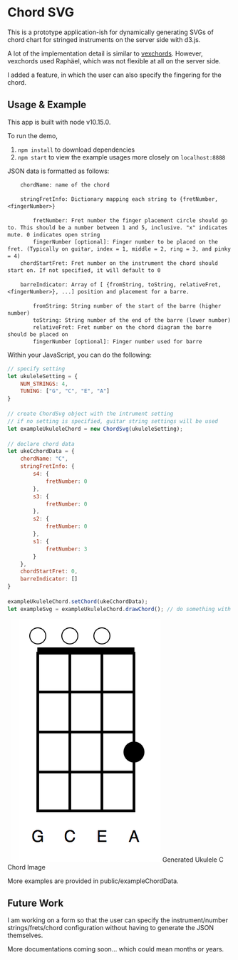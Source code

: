 # Chord SVG

This is a prototype application-ish for dynamically generating SVGs of chord chart for stringed instruments on the server side with d3.js.

A lot of the implementation detail is similar to [vexchords](https://github.com/0xfe/vexchords). However, vexchords used Raphäel, which was not flexible at all on the server side.

I added a feature, in which the user can also specify the fingering for the chord.


## Usage & Example

This app is built with node v10.15.0. 

To run the demo, 
 1. `npm install` to download dependencies
 2. `npm start` to view the example usages more closely on `localhost:8888` 


JSON data is formatted as follows:
```
    chordName: name of the chord

    stringFretInfo: Dictionary mapping each string to {fretNumber, <fingerNumber>} 

        fretNumber: Fret number the finger placement circle should go to. This should be a number between 1 and 5, inclusive. "x" indicates mute. 0 indicates open string 
        fingerNumber [optional]: Finger number to be placed on the fret. (Typically on guitar, index = 1, middle = 2, ring = 3, and pinky = 4) 
    chordStartFret: Fret number on the instrument the chord should start on. If not specified, it will default to 0 

    barreIndicator: Array of [ {fromString, toString, relativeFret, <fingerNumber>}, ...] position and placement for a barre. 

        fromString: String number of the start of the barre (higher number) 
        toString: String number of the end of the barre (lower number) 
        relativeFret: Fret number on the chord diagram the barre should be placed on 
        fingerNumber [optional]: Finger number used for barre 
```

Within your JavaScript, you can do the following:
```javascript
// specify setting
let ukuleleSetting = {
    NUM_STRINGS: 4,
    TUNING: ["G", "C", "E", "A"]
}

// create ChordSvg object with the intrument setting
// if no setting is specified, guitar string settings will be used
let exampleUkuleleChord = new ChordSvg(ukuleleSetting);

// declare chord data
let ukeCchordData = {
    chordName: "C",
    stringFretInfo: {
        s4: {
            fretNumber: 0
        },
        s3: {
            fretNumber: 0
        },
        s2: {
            fretNumber: 0
        },
        s1: {
            fretNumber: 3
        }
    },
    chordStartFret: 0,
    barreIndicator: []
}

exampleUkuleleChord.setChord(ukeCchordData);
let exampleSvg = exampleUkuleleChord.drawChord(); // do something with this
```

<img src="https://github.com/mcw0805/chord-svg/blob/master/uke-c.png" />
Generated Ukulele C Chord Image

More examples are provided in public/exampleChordData.

## Future Work

I am working on a form so that the user can specify the instrument/number strings/frets/chord configuration without having to generate the JSON themselves.

More documentations coming soon... which could mean months or years.
